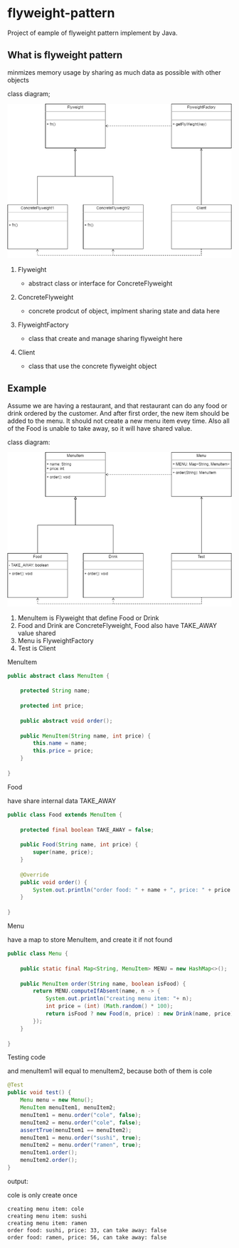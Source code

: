 # flyweight-pattern
Project of eample of flyweight pattern implement by Java.

## What is flyweight pattern
minmizes memory usage by sharing as much data as possible with other objects

class diagram;

![flyweight-pattern](https://github.com/kan01234/design-patterns/blob/master/flyweight-pattern/flyweight-pattern.png)

1. Flyweight
    - abstract class or interface for ConcreteFlyweight

2. ConcreteFlyweight
    - concrete prodcut of object, implment sharing state and data here

3. FlyweightFactory
    - class that create and manage sharing flyweight here

4. Client
    - class that use the concrete flyweight object

## Example
Assume we are having a restaurant, and that restaurant can do any food or drink ordered by the customer.
And after first order, the new item should be added to the menu.
It should not create a new menu item evey time.
Also all of the Food is unable to take away, so it will have shared value.

class diagram:

![flyweight-pattern-example](https://github.com/kan01234/design-patterns/blob/master/flyweight-pattern/flyweight-pattern-example.png)

1. MenuItem is Flyweight that define Food or Drink
2. Food and Drink are ConcreteFlyweight, Food also have TAKE_AWAY value shared
3. Menu is FlyweightFactory
4. Test is Client

MenuItem
```java
public abstract class MenuItem {

    protected String name;

    protected int price;

    public abstract void order();

    public MenuItem(String name, int price) {
        this.name = name;
        this.price = price;
    }

}
```

Food

have share internal data TAKE_AWAY
```java
public class Food extends MenuItem {

    protected final boolean TAKE_AWAY = false;

    public Food(String name, int price) {
        super(name, price);
    }

    @Override
    public void order() {
        System.out.println("order food: " + name + ", price: " + price + ", can take away: " + TAKE_AWAY);
    }

}
```

Menu

have a map to store MenuItem, and create it if not found
```java
public class Menu {

    public static final Map<String, MenuItem> MENU = new HashMap<>();

    public MenuItem order(String name, boolean isFood) {
        return MENU.computeIfAbsent(name, n -> {
            System.out.println("creating menu item: "+ n);
            int price = (int) (Math.random() * 100);
            return isFood ? new Food(n, price) : new Drink(name, price);
        });
    }

}
```

Testing code

and menuItem1 will equal to menuItem2, because both of them is cole
```java
@Test
public void test() {
    Menu menu = new Menu();
    MenuItem menuItem1, menuItem2;
    menuItem1 = menu.order("cole", false);
    menuItem2 = menu.order("cole", false);
    assertTrue(menuItem1 == menuItem2);
    menuItem1 = menu.order("sushi", true);
    menuItem2 = menu.order("ramen", true);
    menuItem1.order();
    menuItem2.order();
}
```

output:

cole is only create once
```
creating menu item: cole
creating menu item: sushi
creating menu item: ramen
order food: sushi, price: 33, can take away: false
order food: ramen, price: 56, can take away: false
```
